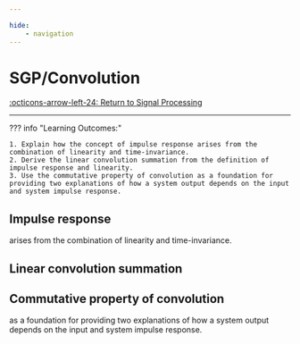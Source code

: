 ```yaml
---

hide:
    - navigation 
---
```

# SGP/Convolution

[:octicons-arrow-left-24: Return to Signal Processing](/Bodies-of-Knowledge/Signal-Processing/)

---

??? info "Learning Outcomes:"

    1. Explain how the concept of impulse response arises from the combination of linearity and time-invariance.
    2. Derive the linear convolution summation from the definition of impulse response and linearity.
    3. Use the commutative property of convolution as a foundation for providing two explanations of how a system output depends on the input and system impulse response.

## Impulse response 

arises from the combination of linearity and time-invariance.

## Linear convolution summation

## Commutative property of convolution 

as a foundation for providing two explanations of how a system output depends on the input and system impulse response.
